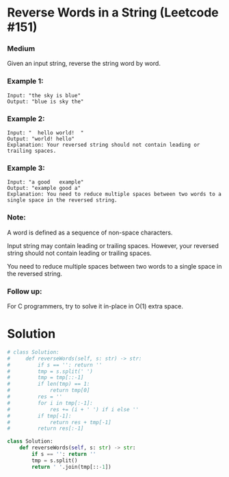 Reverse Words in a String (Leetcode #151)
===============================
### Medium
Given an input string, reverse the string word by word.

### Example 1:
```
Input: "the sky is blue"
Output: "blue is sky the"
```
### Example 2:
```
Input: "  hello world!  "
Output: "world! hello"
Explanation: Your reversed string should not contain leading or trailing spaces.
```
### Example 3:
```
Input: "a good   example"
Output: "example good a"
Explanation: You need to reduce multiple spaces between two words to a single space in the reversed string.
```

### Note:

A word is defined as a sequence of non-space characters.

Input string may contain leading or trailing spaces. However, your reversed string should not contain leading or trailing spaces.

You need to reduce multiple spaces between two words to a single space in the reversed string.
 

### Follow up:
For C programmers, try to solve it in-place in O(1) extra space.

Solution
========

```python
# class Solution:
#     def reverseWords(self, s: str) -> str:
#         if s == '': return ''
#         tmp = s.split(' ')
#         tmp = tmp[::-1]
#         if len(tmp) == 1:
#             return tmp[0]
#         res = ''
#         for i in tmp[:-1]:
#             res += (i + ' ') if i else ''
#         if tmp[-1]:
#             return res + tmp[-1]
#         return res[:-1]
    
class Solution:
    def reverseWords(self, s: str) -> str:
        if s == '': return ''
        tmp = s.split()
        return ' '.join(tmp[::-1])
        

```
